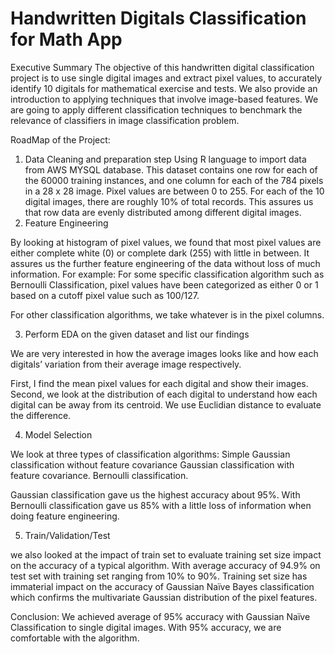 # Handwritten Digitals Classification for Math App


Executive Summary
The objective of this handwritten digital classification project is to use single digital images and extract pixel values, to accurately identify 10 digitals for mathematical exercise and tests. We also provide an introduction to applying techniques that involve image-based features. We are going to apply different classification techniques to benchmark the relevance of classifiers in image classification problem. 

RoadMap of the Project:

1.	Data Cleaning and preparation step
Using R language to import data from AWS MYSQL database. 
This dataset contains one row for each of the 60000 training instances, and one column for each of the 784 pixels in a 28 x 28 image. Pixel values are between 0 to 255. 
For each of the 10 digital images, there are roughly 10% of total records. This assures us that row data are evenly distributed among different digital images. 
2.	Feature Engineering

By looking at histogram of pixel values, we found that most pixel values are either complete white (0) or complete dark (255) with little in between. It assures us the further feature engineering of the data without loss of much information. 
For example: For some specific classification algorithm such as Bernoulli Classification, pixel values have been categorized as either 0 or 1 based on a cutoff pixel value such as 100/127.  

For other classification algorithms, we take whatever is in the pixel columns. 

3.	Perform EDA on the given dataset and list our findings

We are very interested in how the average images looks like and how each digitals’ variation from their average image respectively. 
 
First, I find the mean pixel values for each digital and show their images. 
Second, we look at the distribution of each digital to understand how each digital can be away from its centroid. We use Euclidian distance to evaluate the difference. 

4.	Model Selection

We look at three types of classification algorithms:
Simple Gaussian classification without feature covariance
Gaussian classification with feature covariance. 
Bernoulli classification. 

Gaussian classification gave us the highest accuracy about 95%. With Bernoulli classification gave us 85% with a little loss of information when doing feature engineering.  

5.	Train/Validation/Test

we also looked at the impact of train set to evaluate training set size impact on the accuracy of a typical algorithm. With average accuracy of 94.9% on test set with training set ranging from 10% to 90%. Training set size has immaterial impact on the accuracy of Gaussian Naïve Bayes classification which confirms the multivariate Gaussian distribution of the pixel features. 

Conclusion:
We achieved average of 95% accuracy with Gaussian Naïve Classification to single digital images.  With 95% accuracy, we are comfortable with the algorithm. 
